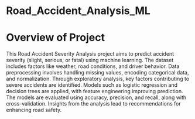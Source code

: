 # Road_Accident_Analysis_ML
# Overview of Project
This Road Accident Severity Analysis project aims to predict accident severity (slight, serious, or fatal) using machine learning. The dataset includes factors like weather, road conditions, and driver behavior. Data preprocessing involves handling missing values, encoding categorical data, and normalization. Through exploratory analysis, key factors contributing to severe accidents are identified. Models such as logistic regression and decision trees are applied, with feature engineering improving prediction. The models are evaluated using accuracy, precision, and recall, along with cross-validation. Insights from the analysis lead to recommendations for enhancing road safety.
